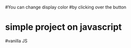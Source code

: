 #You can change display color
#by clicking over the button
# simple project on javascript
#vanilla JS

